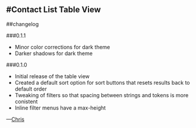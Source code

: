 #Contact List Table View
---
##changelog
  
###0.1.1

* Minor color corrections for dark theme
* Darker shadows for dark theme

###0.1.0

* Initial release of the table view
* Created a default sort option for sort buttons that resets results back to default order
* Tweaking of filters so that spacing between strings and tokens is more conistent
* Inline filter menus have a max-height

—[Chris](mailto:chris@webkite.com)